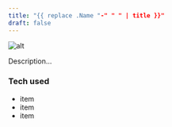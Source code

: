 ```yaml
---
title: "{{ replace .Name "-" " " | title }}"
draft: false
---
```


![alt](//via.placeholder.com/640x150)

Description...

### Tech used

* item
* item
* item
